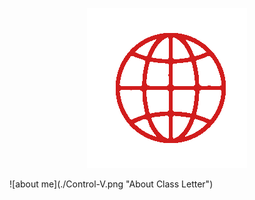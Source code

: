 <p align="center">
  <img src="./public/android-chrome-256x256.png" /> 
</p> 
![about me](./Control-V.png "About Class Letter") 

